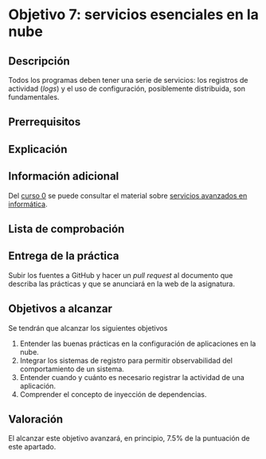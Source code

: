 # Objetivo 7: servicios esenciales en la nube

## Descripción

Todos los programas deben tener una serie de servicios: los registros
de actividad (*logs*) y el uso de configuración, posiblemente
distribuida, son fundamentales.

## Prerrequisitos

## Explicación

## Información adicional

Del [curso 0](https://jj.github.io/curso-tdd) se puede consultar el
material sobre [servicios avanzados en informática](https://github.com/JJ/curso-tdd/blob/master/temas/servicios.md).

## Lista de comprobación

## Entrega de la práctica

Subir los fuentes a GitHub y hacer un *pull request* al documento que
describa las prácticas y que se anunciará en la web de la
asignatura.

## Objetivos a alcanzar

Se tendrán que alcanzar los siguientes objetivos

1. Entender las buenas prácticas en la configuración de aplicaciones
   en la nube.
2. Integrar los sistemas de registro para permitir observabilidad del
   comportamiento de un sistema.
3. Entender cuando y cuánto es necesario registrar la actividad de una
   aplicación.
4. Comprender el concepto de inyección de dependencias.

## Valoración

El alcanzar este objetivo avanzará, en principio, 7.5% de la puntuación de este
apartado.
